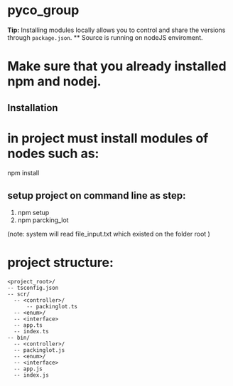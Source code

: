 # pyco_group
**Tip:** Installing modules locally allows you to control and share the versions through `package.json`.
** Source is running on nodeJS enviroment.
# Make sure that you already installed npm and nodej.


## Installation

# in project must install modules of nodes such as:
npm install

## setup project on command line as step:
1. npm setup
2. npm parcking_lot 

(note: system will read file_input.txt which existed on the folder root )

# project structure:

```
<project_root>/
-- tsconfig.json
-- scr/
  -- <controller>/
	  -- packinglot.ts
  -- <enum>/
  -- <interface>
  -- app.ts
  -- index.ts
-- bin/
  -- <controller>/
  -- packinglot.js
  -- <enum>/
  -- <interface>
  -- app.js
  -- index.js
  
  



